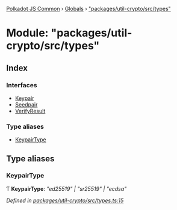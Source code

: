 [Polkadot JS Common](../README.md) › [Globals](../globals.md) › ["packages/util-crypto/src/types"](_packages_util_crypto_src_types_.md)

# Module: "packages/util-crypto/src/types"

## Index

### Interfaces

* [Keypair](../interfaces/_packages_util_crypto_src_types_.keypair.md)
* [Seedpair](../interfaces/_packages_util_crypto_src_types_.seedpair.md)
* [VerifyResult](../interfaces/_packages_util_crypto_src_types_.verifyresult.md)

### Type aliases

* [KeypairType](_packages_util_crypto_src_types_.md#keypairtype)

## Type aliases

###  KeypairType

Ƭ **KeypairType**: *"ed25519" | "sr25519" | "ecdsa"*

*Defined in [packages/util-crypto/src/types.ts:15](https://github.com/polkadot-js/common/blob/038ef42f/packages/util-crypto/src/types.ts#L15)*
